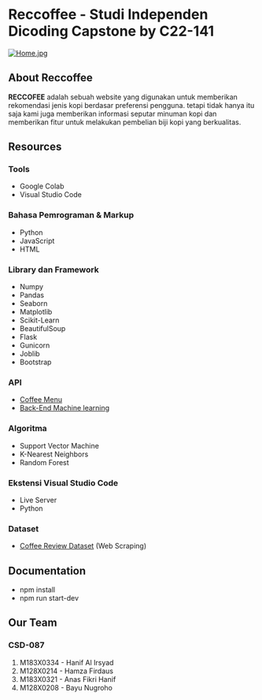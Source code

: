# Reccoffee - Studi Independen Dicoding Capstone by C22-141

[![Home.jpg](https://i.postimg.cc/Y9XT0HTy/Home.jpg)](https://postimg.cc/wymw4Sqh)

## About Reccoffee
**RECCOFEE** adalah sebuah website yang digunakan untuk memberikan rekomendasi jenis kopi berdasar preferensi pengguna. tetapi tidak hanya itu saja kami juga memberikan informasi seputar minuman kopi dan memberikan fitur untuk melakukan pembelian biji kopi yang berkualitas.

## Resources

### Tools
- Google Colab
- Visual Studio Code

### Bahasa Pemrograman & Markup
- Python
- JavaScript
- HTML

### Library dan Framework
- Numpy
- Pandas
- Seaborn
- Matplotlib
- Scikit-Learn
- BeautifulSoup
- Flask
- Gunicorn
- Joblib
- Bootstrap

### API
- [Coffee Menu](https://api.sampleapis.com/coffee)
- [Back-End Machine learning](https://flask-production-30b0.up.railway.app)

### Algoritma
- Support Vector Machine
- K-Nearest Neighbors
- Random Forest

### Ekstensi Visual Studio Code
- Live Server
- Python

### Dataset 
- [Coffee Review Dataset](https://www.kaggle.com/datasets/hanifalirsyad/coffee-scrap-coffeereview) (Web Scraping)

## Documentation
- npm install
- npm run start-dev

## Our Team

### CSD-087
1. M183X0334 - Hanif Al Irsyad
2. M128X0214 - Hamza Firdaus
3. M183X0321 - Anas Fikri Hanif
4. M128X0208 - Bayu Nugroho

